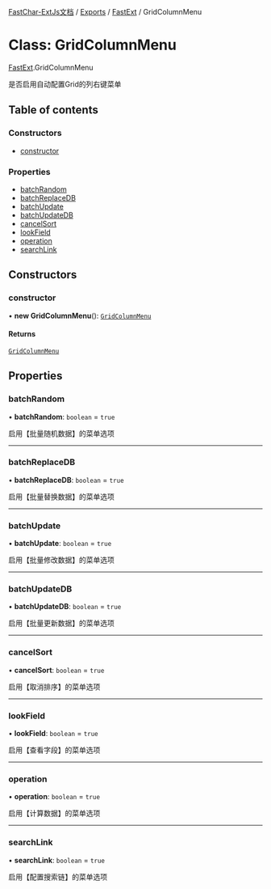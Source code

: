 [FastChar-ExtJs文档](../README.md) / [Exports](../modules.md) / [FastExt](../modules/FastExt.md) / GridColumnMenu

# Class: GridColumnMenu

[FastExt](../modules/FastExt.md).GridColumnMenu

是否启用自动配置Grid的列右键菜单

## Table of contents

### Constructors

- [constructor](FastExt.GridColumnMenu.md#constructor)

### Properties

- [batchRandom](FastExt.GridColumnMenu.md#batchrandom)
- [batchReplaceDB](FastExt.GridColumnMenu.md#batchreplacedb)
- [batchUpdate](FastExt.GridColumnMenu.md#batchupdate)
- [batchUpdateDB](FastExt.GridColumnMenu.md#batchupdatedb)
- [cancelSort](FastExt.GridColumnMenu.md#cancelsort)
- [lookField](FastExt.GridColumnMenu.md#lookfield)
- [operation](FastExt.GridColumnMenu.md#operation)
- [searchLink](FastExt.GridColumnMenu.md#searchlink)

## Constructors

### constructor

• **new GridColumnMenu**(): [`GridColumnMenu`](FastExt.GridColumnMenu.md)

#### Returns

[`GridColumnMenu`](FastExt.GridColumnMenu.md)

## Properties

### batchRandom

• **batchRandom**: `boolean` = `true`

启用【批量随机数据】的菜单选项

___

### batchReplaceDB

• **batchReplaceDB**: `boolean` = `true`

启用【批量替换数据】的菜单选项

___

### batchUpdate

• **batchUpdate**: `boolean` = `true`

启用【批量修改数据】的菜单选项

___

### batchUpdateDB

• **batchUpdateDB**: `boolean` = `true`

启用【批量更新数据】的菜单选项

___

### cancelSort

• **cancelSort**: `boolean` = `true`

启用【取消排序】的菜单选项

___

### lookField

• **lookField**: `boolean` = `true`

启用【查看字段】的菜单选项

___

### operation

• **operation**: `boolean` = `true`

启用【计算数据】的菜单选项

___

### searchLink

• **searchLink**: `boolean` = `true`

启用【配置搜索链】的菜单选项
